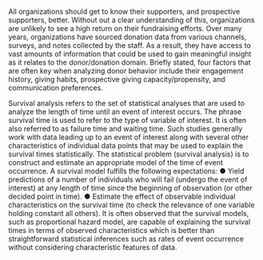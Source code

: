All organizations should get to know their supporters, and prospective supporters, better. Without out a clear understanding of this, organizations are unlikely to see a high return on their
fundraising efforts. Over many years, organizations have sourced donation data from various channels, surveys, and notes collected by the staff. As a result, they have access to vast amounts
of information that could be used to gain meaningful insight as it relates to the donor/donation domain. Briefly stated, four factors that are often key when analyzing donor behavior include their engagement history, giving habits, prospective giving capacity/propensity, and
communication preferences.

Survival analysis refers to the set of statistical analyses that are used to analyze the length of time until an event of interest occurs. The phrase survival time is used to refer to the type of variable
of interest. It is often also referred to as failure time and waiting time. Such studies generally work with data leading up to an event of interest along with several other characteristics of
individual data points that may be used to explain the survival times statistically. The statistical problem (survival analysis) is to construct and estimate an appropriate model of
the time of event occurrence. A survival model fulfills the following expectations:
● Yield predictions of a number of individuals who will fail (undergo the event of interest) at any length of time since the beginning of observation (or other decided point in time).
● Estimate the effect of observable individual characteristics on the survival time (to check the relevance of one variable holding constant all others).
It is often observed that the survival models, such as proportional hazard model, are capable of explaining the survival times in terms of observed characteristics which is better than straightforward statistical inferences such as rates of event occurrence without considering
characteristic features of data.

